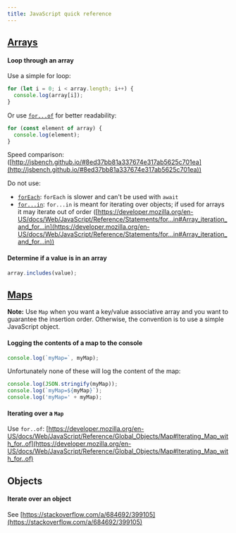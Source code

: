 ```yaml
---
title: JavaScript quick reference
---
```


## [Arrays](https://developer.mozilla.org/en-US/docs/Web/JavaScript/A_re-introduction_to_JavaScript#Arrays)

#### Loop through an array

Use a simple for loop:

```javascript
for (let i = 0; i < array.length; i++) {
  console.log(array[i]);
}
```

Or use [`for...of`](https://developer.mozilla.org/docs/Web/JavaScript/Reference/Statements/for...of) for better readability:

```javascript
for (const element of array) {
  console.log(element);
}
```

Speed comparison: ([http://jsbench.github.io/#8ed37bb81a337674e317ab5625c701ea](http://jsbench.github.io/#8ed37bb81a337674e317ab5625c701ea))

Do not use:

- [`forEach`](https://developer.mozilla.org/docs/Web/JavaScript/Reference/Global_Objects/Array/forEach): `forEach` is slower and can't be used with `await`
- [`for...in`](https://developer.mozilla.org/docs/Web/JavaScript/Reference/Statements/for...in): `for...in` is meant for iterating over objects; if used for arrays it may iterate out of order ([https://developer.mozilla.org/en-US/docs/Web/JavaScript/Reference/Statements/for...in#Array_iteration_and_for...in](https://developer.mozilla.org/en-US/docs/Web/JavaScript/Reference/Statements/for...in#Array_iteration_and_for...in))

#### Determine if a value is in an array

```javascript
array.includes(value);
```

## [Maps](https://developer.mozilla.org/docs/Web/JavaScript/Reference/Global_Objects/Map)

**Note:** Use `Map` when you want a key/value associative array and you want to guarantee the insertion order. Otherwise, the convention is to use a simple JavaScript object.

#### Logging the contents of a map to the console

```javascript
console.log(`myMap=`, myMap);
```

Unfortunately none of these will log the content of the map:

```javascript
console.log(JSON.stringify(myMap));
console.log(`myMap=${myMap}`);
console.log('myMap=' + myMap);
```

#### Iterating over a `Map`

Use `for..of`: [https://developer.mozilla.org/en-US/docs/Web/JavaScript/Reference/Global_Objects/Map#Iterating_Map_with_for..of](https://developer.mozilla.org/en-US/docs/Web/JavaScript/Reference/Global_Objects/Map#Iterating_Map_with_for..of)

## Objects

#### Iterate over an object

See [https://stackoverflow.com/a/684692/399105](https://stackoverflow.com/a/684692/399105)
